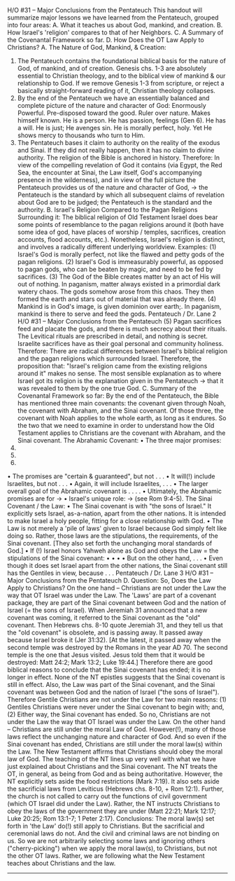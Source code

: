 H/O #31 – Major Conclusions from the Pentateuch
This handout will summarize major lessons we have learned from the Pentateuch, grouped into four areas: 
A. What it teaches us about God, mankind, and creation. 
B. How Israel's 'religion' compares to that of her Neighbors.
C. A Summary of the Covenantal Framework so far. 
D. How Does the OT Law Apply to Christians? 
A. The Nature of God, Mankind, & Creation: 
1. The Pentateuch contains the foundational biblical basis for the nature of God, of mankind, and of 
creation. Genesis chs. 1-3 are absolutely essential to Christian theology, and to the biblical view of 
mankind & our relationship to God. If we remove Genesis 1-3 from scripture, or reject a basically 
straight-forward reading of it, Christian theology collapses.
2. By the end of the Pentateuch we have an essentially balanced and complete picture of the nature and 
character of God:
Enormously Powerful. Pre-disposed toward the good.
Ruler over nature. Makes himself known.
He is a person. He has passion, feelings (Gen 6). 
He has a will. He is just; He avenges sin.
He is morally perfect, holy. Yet He shows mercy to thousands who turn to Him.
3. The Pentateuch bases it claim to authority on the reality of the exodus and Sinai. If they did not really 
happen, then it has no claim to divine authority. The religion of the Bible is anchored in history.
Therefore: 
In view of the compelling revelation of God it contains (via Egypt, the Red Sea, the encounter at Sinai, the 
Law itself, God's accompanying presence in the wilderness), and in view of the full picture the Pentateuch 
provides us of the nature and character of God, → the Pentateuch is the standard by which all 
subsequent claims of revelation about God are to be judged; the Pentateuch is the standard and the 
authority. 
B. Israel's Religion Compared to the Pagan Religions
 Surrounding it:
The biblical religion of Old Testament Israel does bear some points of resemblance to the pagan religions 
around it (both have some idea of god, have places of worship / temples, sacrifices, creation accounts, 
flood accounts, etc.). Nonetheless, Israel's religion is distinct, and involves a radically different underlying 
worldview. Examples:
(1) Israel's God is morally perfect, not like the flawed and petty gods of the pagan religions.
(2) Israel's God is immeasurably powerful, as opposed to pagan gods, who can be beaten by magic, 
and need to be fed by sacrifices.
(3) The God of the Bible creates matter by an act of His will out of nothing. In paganism, matter 
always existed in a primordial dark watery chaos. The gods somehow arose from this chaos. 
They then formed the earth and stars out of material that was already there.
(4) Mankind is in God's image, is given dominion over earth;.
In paganism, mankind is there to serve and feed the gods.
Pentateuch / Dr. Lane 2 H/O #31 – Major Conclusions from the Pentateuch
(5) Pagan sacrifices feed and placate the gods, and there is much secrecy about their rituals. The 
Levitical rituals are prescribed in detail, and nothing is secret. Israelite sacrifices have as their goal 
personal and community holiness.
Therefore:
There are radical differences between Israel's biblical religion and the pagan religions which surrounded 
Israel. Therefore, the proposition that: "Israel's religion came from the existing religions around it" makes 
no sense. The most sensible explanation as to where Israel got its religion is the explanation given in the 
Pentateuch → that it was revealed to them by the one true God. 
C. Summary of the Covenantal Framework so far:
By the end of the Pentateuch, the Bible has mentioned three main covenants: the covenant given through 
Noah, the covenant with Abraham, and the Sinai covenant. 
Of those three, the covenant with Noah applies to the whole earth, as long as it endures. So the two that 
we need to examine in order to understand how the Old Testament applies to Christians are the covenant 
with Abraham, and the Sinai covenant. 
The Abrahamic Covenant:
• The three major promises: 
1.
2.
3.
• The promises are "certain & guaranteed", but not . . . 
• It will(!) include Israelites, but not . . . 
• Again, it will include Israelites, . . . 
• The larger overall goal of the Abrahamic covenant is . . . . 
• Ultimately, the Abrahamic promises are for →
• Israel's unique role: →
(see Rom 9:4-5). 
The Sinai Covenant / the Law:
• The Sinai covenant is with "the sons of Israel." It explicitly sets Israel, as-a-nation, apart from the 
other nations. It is intended to make Israel a holy people, fitting for a close relationship with God. 
• The Law is not merely a 'pile of laws' given to Israel because God simply felt like doing so. Rather, 
those laws are the stipulations, the requirements, of the Sinai covenant. 
[They also set forth the unchanging moral standards of God.]
• If (!) Israel honors Yahweh alone as God and obeys the Law = the stipulations of the Sinai 
covenant:
•
•
•
• But on the other hand, . . . 
• Even though it does set Israel apart from the other nations, the Sinai covenant still has the Gentiles 
in view, because . . . 
Pentateuch / Dr. Lane 3 H/O #31 – Major Conclusions from the Pentateuch
D. Question: So, Does the Law Apply to Christians? 
On the one hand –
Christians are not under the Law the way that OT Israel was under the Law. 
The 'Laws' are part of a covenant package, they are part of the Sinai covenant between God and the 
nation of Israel (= the sons of Israel). 
When Jeremiah 31 announced that a new covenant was coming, it referred to the Sinai covenant as the 
"old" covenant. Then Hebrews chs. 8-10 quote Jeremiah 31, and they tell us that the "old covenant" is 
obsolete, and is passing away. It passed away because Israel broke it (Jer 31:32). 
[At the latest, it passed away when the second temple was destroyed by the Romans in the year AD 
70. The second temple is the one that Jesus visited. Jesus told them that it would be destroyed: Matt 
24:2; Mark 13:2; Luke 19:44.] 
Therefore there are good biblical reasons to conclude that the Sinai covenant has ended; it is no longer in 
effect. None of the NT epistles suggests that the Sinai covenant is still in effect. 
Also, the Law was part of the Sinai covenant, and the Sinai covenant was between God and the nation of 
Israel ("the sons of Israel"). 
Therefore Gentile Christians are not under the Law for two main reasons: (1) Gentiles Christians were 
never under the Sinai covenant to begin with; and, (2) Either way, the Sinai covenant has ended. 
So no, Christians are not under the Law the way that OT Israel was under the Law. 
On the other hand –
Christians are still under the moral Law of God. 
However(!), many of those laws reflect the unchanging nature and character of God. And so even if the 
Sinai covenant has ended, Christians are still under the moral law(s) within the Law. The New Testament 
affirms that Christians should obey the moral law of God. 
The teaching of the NT lines up very well with what we have just explained about Christians and the Sinai 
covenant. The NT treats the OT, in general, as being from God and as being authoritative. 
However, the NT explicitly sets aside the food restrictions (Mark 7:19). It also sets aside the sacrificial 
laws from Leviticus (Hebrews chs. 8-10, + Rom 12:1). 
Further, the church is not called to carry out the functions of civil government (which OT Israel did under 
the Law). Rather, the NT instructs Christians to obey the laws of the government they are under (Matt 
22:21; Mark 12:17; Luke 20:25; Rom 13:1-7; 1 Peter 2:17). 
Conclusions: 
The moral law(s) set forth in 'the Law' do(!) still apply to Christians. But the sacrificial and ceremonial laws 
do not. And the civil and criminal laws are not binding on us. 
So we are not arbitrarily selecting some laws and ignoring others ("cherry-picking") when we apply the 
moral law(s), to Christians, but not the other OT laws. Rather, we are following what the New Testament 
teaches about Christians and the law. 
* * * * * 

